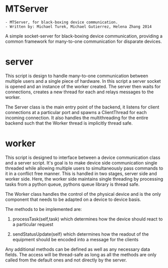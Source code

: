 # MTServer


	- MTServer, for black-boxing device communication.
	- Written by: Michael Turek, Michael Gutierrez, Helena Zhang 2014


A simple socket-server for black-boxing device communication, providing a common framework for many-to-one communication for disparate devices. 


# server 
This script is design to handle many-to-one communication between multiple users
and a single piece of hardware. 
In this script a server socket is opened and an instance of the worker created. 
The server then waits for connections, creates a new thread for each and relays
messages to the worker.


The Server class is the main entry point of the backend, it listens
for client connections at a particular port and spawns a ClientThread
for each incoming connection.
It also handles the multithreading for the entire backend such that
the Worker thread is implicitly thread safe.


# worker 

This script is designed to interface between a device
communication class and a server script. It's goal is to make device 
side communication single threaded while allowing multiple users to 
simultaneously pass commands to it in a conflict free manner. This is 
handled in two stages, server side and worker side. Here, the worker side
maintains single threading by processing tasks from a python queue, pythons
queue library is thread safe.

The Worker class handles the control of the physical device 
and is the only component that needs to be adapted on a 
device to device basis.


The methods to be implemented are:
1) processTask(self,task) which determines how the 
    device should react to a particular request

2) sendStatusUpdate(self) which determines how the 
    readout of the equipment should be encoded into 
    a message for the clients

Any additional methods can be defined as well as any 
necessary data fields. The access will be thread-safe
as long as all the methods are only called from the 
default ones and not directly by the server.